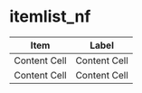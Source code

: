 # itemlist_nf

| Item  | Label |
| ------------- | ------------- |
| Content Cell  | Content Cell  |
| Content Cell  | Content Cell  |